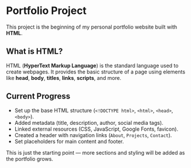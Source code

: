 # Portfolio Project

This project is the beginning of my personal portfolio website built with **HTML**.  

## What is HTML?  
HTML (**HyperText Markup Language**) is the standard language used to create webpages. It provides the basic structure of a page using elements like **head**, **body**, **titles**, **links**, **scripts**, and more.  

## Current Progress  
- Set up the base HTML structure (`<!DOCTYPE html>`, `<html>`, `<head>`, `<body>`).  
- Added metadata (title, description, author, social media tags).  
- Linked external resources (CSS, JavaScript, Google Fonts, favicon).  
- Created a header with navigation links (`About`, `Projects`, `Contact`).  
- Set placeholders for main content and footer.  

This is just the starting point — more sections and styling will be added as the portfolio grows.
